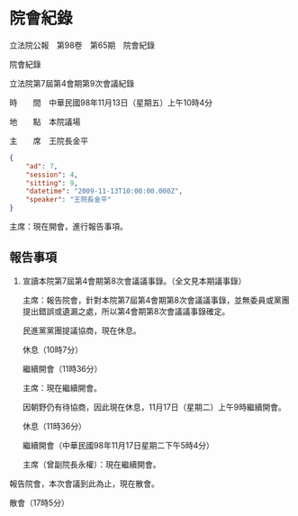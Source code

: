# 院會紀錄


立法院公報　第98卷　第65期　院會紀錄

院會紀錄

立法院第7屆第4會期第9次會議紀錄

時　　間　中華民國98年11月13日（星期五）上午10時4分

地　　點　本院議場

主　　席　王院長金平

```json
{
    "ad": 7,
    "session": 4,
    "sitting": 9,
    "datetime": "2009-11-13T10:00:00.000Z",
    "speaker": "王院長金平"
}

```


主席：現在開會，進行報告事項。


## 報告事項


1. 宣讀本院第7屆第4會期第8次會議議事錄。（全文見本期議事錄）

    主席：報告院會，針對本院第7屆第4會期第8次會議議事錄，並無委員或黨團提出錯誤或遺漏之處，所以第4會期第8次會議議事錄確定。

    民進黨黨團提議協商，現在休息。

    休息（10時7分）

    繼續開會（11時36分）

    主席：現在繼續開會。

    因朝野仍有待協商，因此現在休息，11月17日（星期二）上午9時繼續開會。

    休息（11時36分）

    繼續開會（中華民國98年11月17日星期二下午5時4分）

    主席（曾副院長永權）：現在繼續開會。

報告院會，本次會議到此為止，現在散會。


散會（17時5分）





